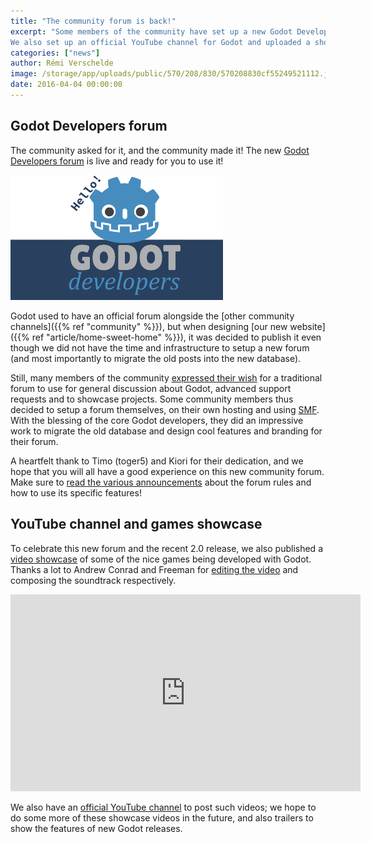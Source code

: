 ```yaml
---
title: "The community forum is back!"
excerpt: "Some members of the community have set up a new Godot Developers forum, with the contents from the old forum as well as many new features to showcase games and share content.
We also set up an official YouTube channel for Godot and uploaded a showcase video of some very nice games developed with Godot!"
categories: ["news"]
author: Rémi Verschelde
image: /storage/app/uploads/public/570/208/830/570208830cf55249521112.jpg
date: 2016-04-04 00:00:00
---
```


## Godot Developers forum

The community asked for it, and the community made it! The new [Godot Developers forum](http://godotdevelopers.org) is live and ready for you to use it!

[![godot-developers.png](/storage/app/uploads/public/570/208/99e/57020899e86fe515554457.png)](http://forum.godotdevelopers.org)

Godot used to have an official forum alongside the [other community channels]({{% ref "community" %}}), but when designing [our new website]({{% ref "article/home-sweet-home" %}}), it was decided to publish it even though we did not have the time and infrastructure to setup a new forum (and most importantly to migrate the old posts into the new database).

Still, many members of the community [expressed their wish](/qa/560/anybody-interested-in-an-unofficial-godot-forum) for a traditional forum to use for general discussion about Godot, advanced support requests and to showcase projects. Some community members thus decided to setup a forum themselves, on their own hosting and using [SMF](http://www.simplemachines.org). With the blessing of the core Godot developers, they did an impressive work to migrate the old database and design cool features and branding for their forum.

A heartfelt thank to Timo (toger5) and Kiori for their dedication, and we hope that you will all have a good experience on this new community forum. Make sure to [read the various announcements](http://godotdevelopers.org/index.php?board=2.0) about the forum rules and how to use its specific features!

## YouTube channel and games showcase

To celebrate this new forum and the recent 2.0 release, we also published a [video showcase](https://www.youtube.com/watch?v=6sJFMyI3eZ0) of some of the nice games being developed with Godot. Thanks a lot to Andrew Conrad and Freeman for [editing the video](https://github.com/godotengine/godot/issues/3877) and composing the soundtrack respectively.

<iframe width="560" height="315" src="https://www.youtube.com/embed/6sJFMyI3eZ0" frameborder="0" allowfullscreen></iframe>

We also have an [official YouTube channel](https://www.youtube.com/channel/UCKIDvfZD1ZhY4_hhbotf7wA) to post such videos; we hope to do some more of these showcase videos in the future, and also trailers to show the features of new Godot releases.
